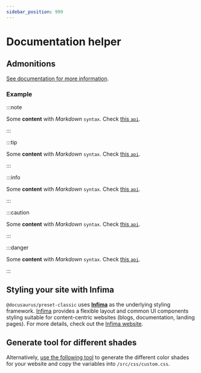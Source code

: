 ```yaml
---
sidebar_position: 999
---
```


# Documentation helper

## Admonitions

[See documentation for more information](https://docusaurus.io/docs/markdown-features/admonitions).

### Example

:::note

Some **content** with _Markdown_ `syntax`. Check [this `api`](#).

:::

:::tip

Some **content** with _Markdown_ `syntax`. Check [this `api`](#).

:::

:::info

Some **content** with _Markdown_ `syntax`. Check [this `api`](#).

:::

:::caution

Some **content** with _Markdown_ `syntax`. Check [this `api`](#).

:::

:::danger

Some **content** with _Markdown_ `syntax`. Check [this `api`](#).

:::

## Styling your site with Infima

`@docusaurus/preset-classic` uses [**Infima**](https://infima.dev/) as the underlying styling framework. [Infima](https://infima.dev/) provides a flexible layout and common UI components styling suitable for content-centric websites (blogs, documentation, landing pages). For more details, check out the [Infima website](https://infima.dev/).

## Generate tool for different shades

Alternatively, [use the following tool](https://docusaurus.io/docs/styling-layout#styling-your-site-with-infima) to generate the different color shades for your website and copy the variables into `/src/css/custom.css`.
